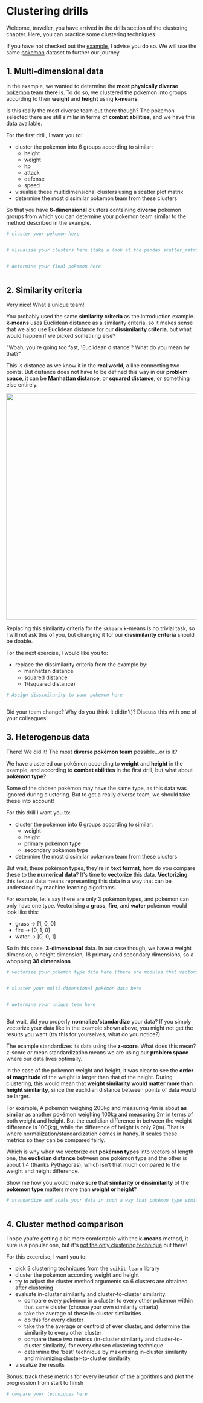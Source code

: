 # Clustering drills

Welcome, traveller, you have arrived in the drills section of the clustering chapter. Here, you can practice some clustering techniques.

If you have not checked out the [example](./1.clustering_with_sklearn.ipynb), I advise you do so. We will use the same [pokemon](./assets/pokemon.csv) dataset to further our journey.

## 1. Multi-dimensional data

in the example, we wanted to determine the **most physically diverse** [pokemon](./assets/pokemon.csv) team there is. To do so, we clustered the pokemon into groups according to their **weight** and **height** using **k-means**.

Is this really the most diverse team out there though? The pokemon selected there are still similar in terms of **combat abilities**, and we have this data available.

For the first drill, I want you to:
   - cluster the pokemon into 6 groups according to similar:
       - height
       - weight
       - hp
       - attack
       - defense
       - speed
   - visualise these multidimensional clusters using a scatter plot matrix
   - determine the most dissimilar pokemon team from these clusters
   
So that you have **6-dimensional** clusters containing **diverse** pokemon groups from which you can determine your pokemon team similar to the method described in the example.


```python
# cluster your pokemon here
```


```python

```


```python
# visualise your clusters here (take a look at the pandas scatter_matrix or seaborn's pairplot method)
```


```python

```


```python
# determine your final pokemon here
```


```python

```

## 2. Similarity criteria

Very nice! What a unique team!

You probably used the same **similarity criteria** as the introduction example. **k-means** uses Euclidean distance as a similarity criteria, so it makes sense that we also use Euclidean distance for our **dissimilarity criteria**, but what would happen if we picked something else?

"Woah, you're going too fast, 'Euclidean distance'? What do you mean by that?"

This is distance as we know it in the **real world**, a line connecting two points. But distance does not have to be defined this way in our **problem space**, it can be **Manhattan distance**, or **squared distance**, or something else entirely.

<img src="https://media.springernature.com/original/springer-static/image/chp%3A10.1007%2F978-981-10-8818-6_7/MediaObjects/463464_1_En_7_Fig2_HTML.jpg" align="center" width="600"/>

Replacing this similarity criteria for the `sklearn` k-means is no trivial task, so I will not ask this of you, but changing it for our **dissimilarity criteria** should be doable.

For the next exercise, I would like you to:
- replace the dissimilarity criteria from the example by:
    - manhattan distance
    - squared distance
    - 1/(squared distance)


```python
# Assign dissimilarity to your pokemon here
```


```python

```

Did your team change? Why do you think it did(n't)? Discuss this with one of your colleagues!

## 3. Heterogenous data

There! We did it! The most **diverse pokémon team** possible...or is it?

We have clustered our pokémon according to **weight** and **height** in the example, and according to **combat abilities** in the first drill, but what about **pokémon type**?

Some of the chosen pokémon may have the same type, as this data was ignored during clustering. But to get a really diverse team, we should take these into account!

For this drill I want you to:
- cluster the pokémon into 6 groups according to similar:
    - weight
    - height
    - primary pokémon type
    - secondary pokémon type
- determine the most dissimilar pokemon team from these clusters

But wait, these pokémon types, they're in **text format**, how do you compare these to the **numerical data**? It's time to **vectorize** this data. **Vectorizing** this textual data means representing this data in a way that can be understood by machine learning algorithms. 

For example, let's say there are only 3 pokémon types, and pokémon can only have one type. Vectorising a **grass**, **fire**, and **water** pokémon would look like this:
- grass -> [1, 0, 0]
- fire  -> [0, 1, 0]
- water -> [0, 0, 1]

So in this case, **3-dimensional** data. In our case though, we have a weight dimension, a height dimension, 18 primary and secondary dimensions, so a whopping **38 dimensions**


```python
# vectorize your pokémon type data here (there are modules that vectorize data)
```


```python

```


```python
# cluster your multi-dimensional pokémon data here
```


```python

```


```python
# determine your unique team here
```


```python

```

But wait, did you properly **normalize/standardize** your data? If you simply vectorize your data like in the example shown above, you might not get the results you want (try this for yourselves, what do you notice?).

The example standardizes its data using the **z-score**. What does this mean? z-score or mean standardization means we are using our **problem space** where our data lives optimally. 

in the case of the pokemon weight and height, it was clear to see the **order of magnitude** of the weight is larger than that of the height. During clustering, this would mean that **weight similarity would matter more than height similarity**, since the euclidian distance between points of data would be larger.

For example, A pokemon weighing 200kg and measuring 4m is about **as similar** as another pokémon weighing 100kg and measuring 2m in terms of both weight and height. But the euclidian difference in between the weight difference is 100(kg), while the difference of height is only 2(m). That is where normalization/standardization comes in handy. It scales these metrics so they can be compared fairly.

Which is why when we vectorize out **pokémon types** into vectors of length one, the **euclidian distance** between one pokémon type and the other is about 1.4 (thanks Pythagoras), which isn't that much compared to the weight and height difference.

Show me how you would **make sure** that **similarity or dissimilarity** of the **pokémon type** matters more than **weight or height**?


```python
# standardize and scale your data in such a way that pokémon type similarity matters more than the other metrics
```


```python

```

## 4. Cluster method comparison

I hope you're getting a bit more comfortable with the **k-means** method, it sure is a popular one, but it's [not the only clustering technique](https://scikit-learn.org/stable/modules/clustering.html) out there!

For this excercise, I want you to:
- pick 3 clustering techniques from the `scikit-learn` library
- cluster the pokémon according weight and height
- try to adjust the cluster method arguments so 6 clusters are obtained after clustering
- evaluate in-cluster similarity and cluster-to-cluster similarity:
  - compare every pokémon in a cluster to every other pokémon within that same cluster (choose your own similarity criteria)
  - take the average of these in-cluster similarities
  - do this for every cluster
  - take the the average or centroid of ever cluster, and determine the similarity to every other cluster
  - compare these two metrics (in-cluster similarity and cluster-to-cluster similarity) for every chosen clustering technique
  - determine the 'best' technique by maximising in-cluster similarity and minimizing cluster-to-cluster similarity
- visualize the results

Bonus: track these metrics for every iteration of the algorithms and plot the progression from start to finish


```python
# compare your techniques here
```


```python

```
